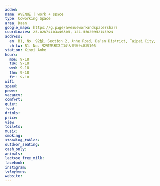 ```yaml
---
added: 
name: AVENUE | work + space
type: Coworking Space
area: Daan
google_maps: https://g.page/avenueworkandspace?share
coordinates: 25.02874103846805, 121.55020952145924
address:
  en: B1, No. 92號, Section 2, Anhe Road, Da’an District, Taipei City, 106
  zh-tw: B1, No. 92號安和路二段大安區台北市106
station: Xinyi Anhe
hours:
  mon: 9-18
  tue: 9-18
  wed: 9-18
  thu: 9-18
  fri: 9-18
wifi: 
speed: 
power: 
vacancy: 
comfort: 
quiet: 
food: 
drinks: 
price: 
view: 
toilets: 
music: 
smoking: 
standing_tables: 
outdoor_seating: 
cash_only: 
animals: 
lactose_free_milk: 
facebook: 
instagram: 
telephone: 
website: 
---
```

